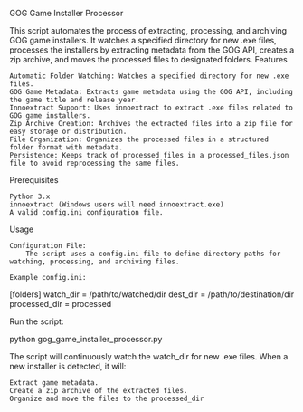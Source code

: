 GOG Game Installer Processor

This script automates the process of extracting, processing, and archiving GOG game installers. It watches a specified directory for new .exe files, processes the installers by extracting metadata from the GOG API, creates a zip archive, and moves the processed files to designated folders.
Features

    Automatic Folder Watching: Watches a specified directory for new .exe files.
    GOG Game Metadata: Extracts game metadata using the GOG API, including the game title and release year.
    Innoextract Support: Uses innoextract to extract .exe files related to GOG game installers.
    Zip Archive Creation: Archives the extracted files into a zip file for easy storage or distribution.
    File Organization: Organizes the processed files in a structured folder format with metadata.
    Persistence: Keeps track of processed files in a processed_files.json file to avoid reprocessing the same files.

Prerequisites

    Python 3.x
    innoextract (Windows users will need innoextract.exe)
    A valid config.ini configuration file.


Usage

    Configuration File:
        The script uses a config.ini file to define directory paths for watching, processing, and archiving files.

    Example config.ini:

[folders]
watch_dir = /path/to/watched/dir
dest_dir = /path/to/destination/dir
processed_dir = processed

Run the script:

python gog_game_installer_processor.py

The script will continuously watch the watch_dir for new .exe files. When a new installer is detected, it will:

    Extract game metadata.
    Create a zip archive of the extracted files.
    Organize and move the files to the processed_dir
